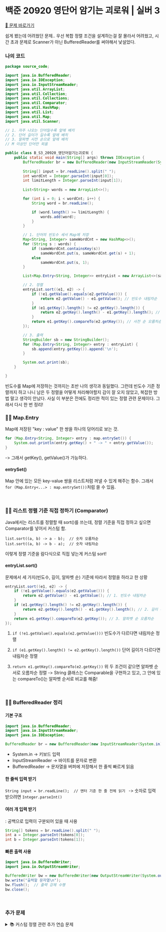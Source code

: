 # 백준 20920 영단어 암기는 괴로워 | 실버 3
[👑 문제 바로가기](https://www.acmicpc.net/problem/20920)

쉽게 봤는데 어려웠던 문제..
우선 복합 정렬 조건을 설계하는걸 잘 몰라서 어려웠고, 시간 초과 문제로 Scanner가 아닌 BufferedReader를 써야해서 낯설었다.

### 나의 코드
```java
package source_code;

import java.io.BufferedReader;
import java.io.IOException;
import java.io.InputStreamReader;
import java.util.ArrayList;
import java.util.Collection;
import java.util.Collections;
import java.util.Comparator;
import java.util.HashMap;
import java.util.List;
import java.util.Map;
import java.util.Scanner;

// 1. 자주 나오는 단어일수록 앞에 배치
// 2. 단어 길이가 길수록 앞에 배치
// 3. 알파벳 사전 순으로 앞에 배치
// M 이상인 단어만 외움

public class B_S3_20920_영단어암기는괴로워 {
	public static void main(String[] args) throws IOException {
		BufferedReader br = new BufferedReader(new InputStreamReader(System.in));
		
		String[] input = br.readLine().split(" ");
		int wordCnt = Integer.parseInt(input[0]);
		int limitLength = Integer.parseInt(input[1]);
		
		List<String> words = new ArrayList<>();

		for (int i = 0; i < wordCnt; i++) {
			String word = br.readLine();

			if (word.length() >= limitLength) {
				words.add(word);
			}
		}

		// 1. 단어의 빈도수 세서 Map에 저장
		Map<String, Integer> sameWordCnt = new HashMap<>();
		for (String s : words) {
			if (sameWordCnt.containsKey(s))
				sameWordCnt.put(s, sameWordCnt.get(s) + 1);
			else
				sameWordCnt.put(s, 1);
		}

		List<Map.Entry<String, Integer>> entryList = new ArrayList<>(sameWordCnt.entrySet());

		// 2. 정렬
		entryList.sort((e1, e2) -> {
			if (!e1.getValue().equals(e2.getValue())) {
				return e2.getValue() - e1.getValue(); // 빈도수 내림차순
			}
			if (e1.getKey().length() != e2.getKey().length()) {
				return e2.getKey().length() - e1.getKey().length(); // 길이 내림차순
			}
			return e1.getKey().compareTo(e2.getKey()); // 사전 순 오름차순
		});

		// 3. 출력
		StringBuilder sb = new StringBuilder();
	    for (Map.Entry<String, Integer> entry : entryList) {
	        sb.append(entry.getKey()).append('\n');
	    }

	    System.out.print(sb);
	}

}

```

빈도수를 Map에 저장하는 것까지는 초반 나의 생각과 동일했다. 그런데 빈도수 기준 정렬까지 하고 나니 남은 두 정렬을 어떻게 처리해야할지 감이 잘 오지 않았고, 복잡한 방법 말고 생각이 안났다.
사실 이 부분은 전에도 정리한 적이 있는 정렬 관련 문제이다. 그래서 다시 한 번 정리!


### ✍🏻 Map.Entry
Map에 저장된 "key : value" 한 쌍을 하나의 덩어리로 보는 것.
```java
for (Map.Entry<String, Integer> entry : map.entrySet()) {
    System.out.println(entry.getKey() + " -> " + entry.getValue());
}

```
-> 그래서 getKey(), getValue()가 가능하다.

#### entrySet()
Map 안에 있는 모든 key-value 쌍을 리스트처럼 꺼낼 수 있게 해주는 함수.
그래서 `for (Map.Entry<...> : map.entrySet())`처럼 쓸 수 있음.

</br>

### ✍🏻 리스트 정렬 기준 직접 정하기 (Comparator)

Java에서는 리스트를 정렬할 때 sort()를 쓰는데, 정렬 기준을 직접 정하고 싶으면 Comparator를 넣어서 커스텀 함.

```
list.sort((a, b) -> a - b);  // 숫자 오름차순
list.sort((a, b) -> b - a);  // 숫자 내림차순
```

이렇게 정렬 기준을 람다식으로 직접 넣는게 커스텀 sort!

#### entryList.sort()
문제에서 세 가지(빈도수, 길이, 알파벳 순) 기준에 따라서 정렬을 하라고 한 상황
```java
entryList.sort((e1, e2) -> {
    if (!e1.getValue().equals(e2.getValue())) {
        return e2.getValue() - e1.getValue(); // 1. 빈도수 내림차순
    }
    if (e1.getKey().length() != e2.getKey().length()) {
        return e2.getKey().length() - e1.getKey().length(); // 2. 길이 내림차순
    }
    return e1.getKey().compareTo(e2.getKey()); // 3. 알파벳 순 오름차순
});
```

1. `if (!e1.getValue().equals(e2.getValue()))`
  빈도수가 다르다면 내림차순 정렬

2. `if (e1.getKey().length() != e2.getKey().length())`
  단어 길이가 다르다면 내림차순 정렬

3. `return e1.getKey().compareTo(e2.getKey())`
  위 두 조건이 같으면 알파벳 순서로 오름차순 정렬
  -> String 클래스는 Comparable을 구현하고 있고, 그 안에 있는 compareTo()는 알파벳 순서로 비교를 해줌!
  
</br>

### ✍🏻 BufferedReader 정리
#### 기본 구조
```java
import java.io.BufferedReader;
import java.io.InputStreamReader;
import java.io.IOException;

BufferedReader br = new BufferedReader(new InputStreamReader(System.in));
```
- System.in -> 키보드 입력
- InputStreamReader -> 바이트를 문자로 변환
- BufferedReader -> 문자열을 버퍼에 저장해서 한 줄씩 빠르게 읽음

#### 한 줄씩 입력 받기
`String input = br.readLine();  // 엔터 기준 한 줄 전체 읽기
`
-> 숫자로 입력 받으려면 `Integer.parseInt()`

#### 여러 개 입력 받기
: 공백으로 입력이 구분되어 있을 때 사용
```java
String[] tokens = br.readLine().split(" ");
int a = Integer.parseInt(tokens[0]);
int b = Integer.parseInt(tokens[1]);

```

#### 빠른 출력 사용
```java
import java.io.BufferedWriter;
import java.io.OutputStreamWriter;

BufferedWriter bw = new BufferedWriter(new OutputStreamWriter(System.out));
bw.write("출력할 문자열\n");
bw.flush();  // 출력 강제 수행
bw.close();

```

</br>

### 추가 문제
<details>
<summary>📚 커스텀 정렬 관련 추가 연습 문제</summary>

1. 단어 정렬 (백준 1181)

- [문제 링크](https://www.acmicpc.net/problem/1181)
- 조건:
  - 길이가 짧은 단어가 앞에
  - 길이가 같으면 사전 순 정렬

---

2. 좌표 정렬하기 2 (백준 11651)

- [문제 링크](https://www.acmicpc.net/problem/11651)
- 조건:
  - y좌표 오름차순
  - y가 같으면 x좌표 오름차순

---

3. 나이순 정렬 (백준 10814)

- [문제 링크](https://www.acmicpc.net/problem/10814)
- 조건:
  - 나이 오름차순
  - 나이가 같으면 가입한 순서 유지 (안정 정렬)

---

4. 국영수 (백준 10825)

- [문제 링크](https://www.acmicpc.net/problem/10825)
- 조건:
  1. 국어 내림차순
  2. 국어 같으면 영어 오름차순
  3. 국, 영 같으면 수학 내림차순
  4. 모든 점수 같으면 이름 사전 순 오름차순

---

5. 단어 공부 (백준 1157)

- [문제 링크](https://www.acmicpc.net/problem/1157)
- 조건:
  - 가장 많이 나온 알파벳 출력
  - 대소문자 구분 없이
  - 여러 개면 `?`

---

6. 파일 정렬 (카카오 2018 - [정렬, 문자열 파싱 문제])

- [문제 링크 (프로그래머스)](https://school.programmers.co.kr/learn/courses/30/lessons/17686)
- 조건:
  - HEAD 기준 정렬 (사전 순)
  - NUMBER 기준 정렬 (숫자 오름차순)
  - 원래 순서 유지 (HEAD, NUMBER 같으면)

</details>


